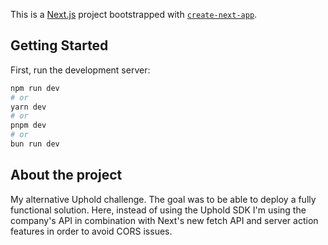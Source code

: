 This is a [Next.js](https://nextjs.org/) project bootstrapped with [`create-next-app`](https://github.com/vercel/next.js/tree/canary/packages/create-next-app).

## Getting Started

First, run the development server:

```bash
npm run dev
# or
yarn dev
# or
pnpm dev
# or
bun run dev
```

## About the project

My alternative Uphold challenge. The goal was to be able to deploy a fully functional solution. Here, instead of using the Uphold SDK I'm using the company's API in combination with Next's new fetch API and server action features in order to avoid CORS issues.
